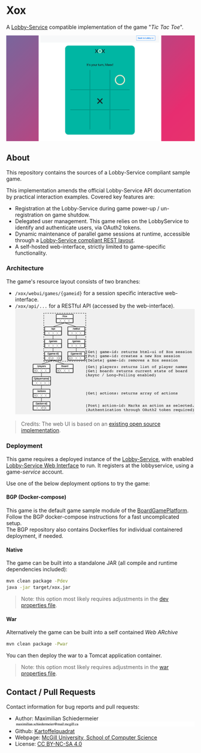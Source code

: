 # Xox

A [Lobby-Service](https://github.com/kartoffelquadrat/LobbyService) compatible implementation of the game "*Tic Tac Toe*".

![preview](markdown/xox-screencapture.png)

## About

This repository contains the sources of a Lobby-Service compliant sample game.  

This implementation amends the official Lobby-Service API documentation by practical interaction examples. Covered key features are:

 * Registration at the Lobby-Service during game power-up / un-registration on game shutdow.
 * Delegated user management. This game relies on the LobbyService to identify and authenticate users, via OAuth2 tokens.
 * Dynamic maintenance of parallel game sessions at runtime, accessible through a [Lobby-Service compliant REST layout](https://github.com/kartoffelquadrat/LobbyService/blob/master/markdown/game-dev.md#callbacks).
 * A self-hosted web-interface, strictly limited to game-specific functionality.


### Architecture

The game's resource layout consists of two branches: 
 * ```/xox/webui/games/{gameid}``` for a session specific interactive web-interface.
 * ```/xox/api/...``` for a RESTful API (accessed by the web-interface).
![api](markdown/restif.png)


 > Credits: The web UI is based on an [existing open source implementation](https://github.com/angle943/tic-tac-toe).
 
### Deployment

This game requires a deployed instance of the [Lobby-Service](https://github.com/kartoffelquadrat/LobbyService), with enabled [Lobby-Service Web Interface](https://github.com/kartoffelquadrat/LobbyServiceWebInterface/) to run.
It registers at the lobbyservice, using a game-*service* account.

Use one of the below deployment options to try the game:

#### BGP (Docker-compose)

This game is the default game sample module of the [BoardGamePlatform](https://github.com/kartoffelquadrat/BoardGamePlatform). Follow the BGP docker-compose instructions for a fast uncomplicated setup.  
The BGP repository also contains Dockerfiles for individual containered deployment, if needed.

#### Native

The game can be built into a standalone JAR (all compile and runtime dependencies included):  

```bash
mvn clean package -Pdev
java -jar target/xox.jar
```

 > Note: this option most likely requires adjustments in the [dev properties file](src/main/resources/application-dev.properties).

#### War

Alternatively the game can be built into a self contained *Web ARchive*

```bash
mvn clean package -Pwar
```

You can then deploy the war to a Tomcat application container.

 > Note: this option most likely requires adjustments in the [war properties file](src/main/resources/application-war.properties).

## Contact / Pull Requests

Contact information for bug reports and pull requests:

 * Author: Maximilian Schiedermeier ![email](markdown/email.png)
 * Github: [Kartoffelquadrat](https://github.com/kartoffelquadrat)
 * Webpage: [McGill University, School of Computer Science](https://www.cs.mcgill.ca/~mschie3)
 * License: [CC BY-NC-SA 4.0](https://creativecommons.org/licenses/by-nc-sa/4.0/)

